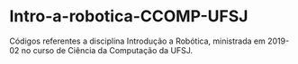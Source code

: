 # Intro-a-robotica-CCOMP-UFSJ
Códigos referentes a disciplina Introdução a Robótica, ministrada em 2019-02 no curso de Ciência da Computação da UFSJ.
